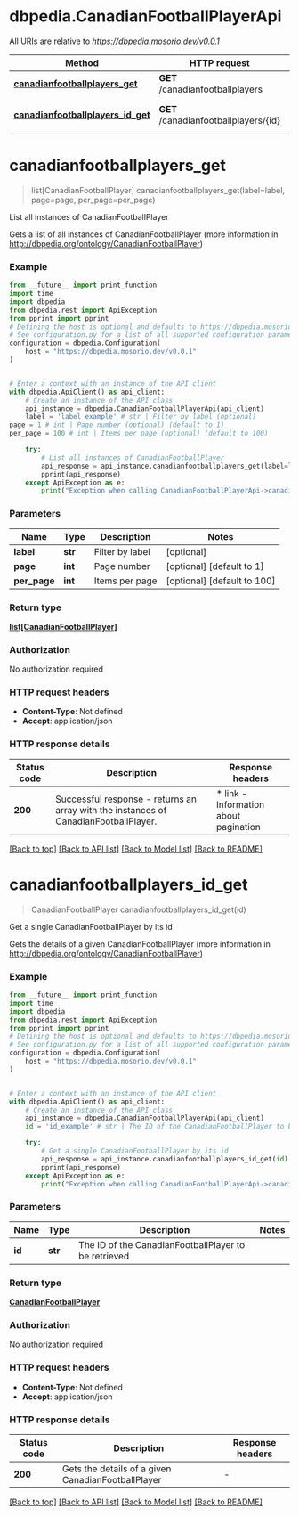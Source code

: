 # dbpedia.CanadianFootballPlayerApi

All URIs are relative to *https://dbpedia.mosorio.dev/v0.0.1*

Method | HTTP request | Description
------------- | ------------- | -------------
[**canadianfootballplayers_get**](CanadianFootballPlayerApi.md#canadianfootballplayers_get) | **GET** /canadianfootballplayers | List all instances of CanadianFootballPlayer
[**canadianfootballplayers_id_get**](CanadianFootballPlayerApi.md#canadianfootballplayers_id_get) | **GET** /canadianfootballplayers/{id} | Get a single CanadianFootballPlayer by its id


# **canadianfootballplayers_get**
> list[CanadianFootballPlayer] canadianfootballplayers_get(label=label, page=page, per_page=per_page)

List all instances of CanadianFootballPlayer

Gets a list of all instances of CanadianFootballPlayer (more information in http://dbpedia.org/ontology/CanadianFootballPlayer)

### Example

```python
from __future__ import print_function
import time
import dbpedia
from dbpedia.rest import ApiException
from pprint import pprint
# Defining the host is optional and defaults to https://dbpedia.mosorio.dev/v0.0.1
# See configuration.py for a list of all supported configuration parameters.
configuration = dbpedia.Configuration(
    host = "https://dbpedia.mosorio.dev/v0.0.1"
)


# Enter a context with an instance of the API client
with dbpedia.ApiClient() as api_client:
    # Create an instance of the API class
    api_instance = dbpedia.CanadianFootballPlayerApi(api_client)
    label = 'label_example' # str | Filter by label (optional)
page = 1 # int | Page number (optional) (default to 1)
per_page = 100 # int | Items per page (optional) (default to 100)

    try:
        # List all instances of CanadianFootballPlayer
        api_response = api_instance.canadianfootballplayers_get(label=label, page=page, per_page=per_page)
        pprint(api_response)
    except ApiException as e:
        print("Exception when calling CanadianFootballPlayerApi->canadianfootballplayers_get: %s\n" % e)
```

### Parameters

Name | Type | Description  | Notes
------------- | ------------- | ------------- | -------------
 **label** | **str**| Filter by label | [optional] 
 **page** | **int**| Page number | [optional] [default to 1]
 **per_page** | **int**| Items per page | [optional] [default to 100]

### Return type

[**list[CanadianFootballPlayer]**](CanadianFootballPlayer.md)

### Authorization

No authorization required

### HTTP request headers

 - **Content-Type**: Not defined
 - **Accept**: application/json

### HTTP response details
| Status code | Description | Response headers |
|-------------|-------------|------------------|
**200** | Successful response - returns an array with the instances of CanadianFootballPlayer. |  * link - Information about pagination <br>  |

[[Back to top]](#) [[Back to API list]](../README.md#documentation-for-api-endpoints) [[Back to Model list]](../README.md#documentation-for-models) [[Back to README]](../README.md)

# **canadianfootballplayers_id_get**
> CanadianFootballPlayer canadianfootballplayers_id_get(id)

Get a single CanadianFootballPlayer by its id

Gets the details of a given CanadianFootballPlayer (more information in http://dbpedia.org/ontology/CanadianFootballPlayer)

### Example

```python
from __future__ import print_function
import time
import dbpedia
from dbpedia.rest import ApiException
from pprint import pprint
# Defining the host is optional and defaults to https://dbpedia.mosorio.dev/v0.0.1
# See configuration.py for a list of all supported configuration parameters.
configuration = dbpedia.Configuration(
    host = "https://dbpedia.mosorio.dev/v0.0.1"
)


# Enter a context with an instance of the API client
with dbpedia.ApiClient() as api_client:
    # Create an instance of the API class
    api_instance = dbpedia.CanadianFootballPlayerApi(api_client)
    id = 'id_example' # str | The ID of the CanadianFootballPlayer to be retrieved

    try:
        # Get a single CanadianFootballPlayer by its id
        api_response = api_instance.canadianfootballplayers_id_get(id)
        pprint(api_response)
    except ApiException as e:
        print("Exception when calling CanadianFootballPlayerApi->canadianfootballplayers_id_get: %s\n" % e)
```

### Parameters

Name | Type | Description  | Notes
------------- | ------------- | ------------- | -------------
 **id** | **str**| The ID of the CanadianFootballPlayer to be retrieved | 

### Return type

[**CanadianFootballPlayer**](CanadianFootballPlayer.md)

### Authorization

No authorization required

### HTTP request headers

 - **Content-Type**: Not defined
 - **Accept**: application/json

### HTTP response details
| Status code | Description | Response headers |
|-------------|-------------|------------------|
**200** | Gets the details of a given CanadianFootballPlayer |  -  |

[[Back to top]](#) [[Back to API list]](../README.md#documentation-for-api-endpoints) [[Back to Model list]](../README.md#documentation-for-models) [[Back to README]](../README.md)

